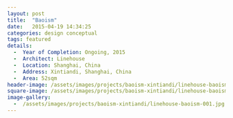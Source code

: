 ```yaml
---
layout: post
title:  "Baoism"
date:   2015-04-19 14:34:25
categories: design conceptual
tags: featured
details:
  -  Year of Completion: Ongoing, 2015
  -  Architect: Linehouse
  -  Location: Shanghai, China
  -  Address: Xintiandi, Shanghai, China
  -  Area: 52sqm
header-image: /assets/images/projects/baoism-xintiandi/linehouse-baoism-001.jpg
square-image: /assets/images/projects/baoism-xintiandi/linehouse-baoism-square.jpg
image-gallery:
  -  /assets/images/projects/baoism-xintiandi/linehouse-baoism-001.jpg
---
```

